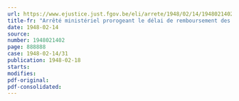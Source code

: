 ```yaml
---
url: https://www.ejustice.just.fgov.be/eli/arrete/1948/02/14/1948021402/justel
title-fr: "Arrêté ministériel prorogeant le délai de remboursement des bons d'allocations compensatoires émis pour les mois de décembre 1947 et janvier 1948"
date: 1948-02-14
source:
number: 1948021402
page: 888888
case: 1948-02-14/31
publication: 1948-02-18
starts:
modifies:
pdf-original:
pdf-consolidated:
---
```


